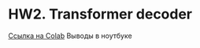 # HW2. Transformer decoder

[Ссылка на Colab](https://www.kaggle.com/code/andrewkondratev/dl-hw-2)
Выводы в ноутбуке